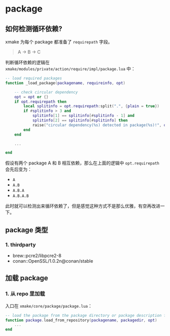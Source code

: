 # package

## 如何检测循环依赖?

xmake 为每个 package 都准备了 `requirepath` 字段。

> A -> B -> C

判断循环依赖的逻辑在 `xmake/modules/private/action/require/impl/package.lua` 中：

```lua
-- load required packages
function _load_package(packagename, requireinfo, opt)

    -- check circular dependency
    opt = opt or {}
    if opt.requirepath then
        local splitinfo = opt.requirepath:split(".", {plain = true})
        if #splitinfo > 3 and
            splitinfo[1] == splitinfo[#splitinfo - 1] and
            splitinfo[2] == splitinfo[#splitinfo] then
            raise("circular dependency(%s) detected in package(%s)!", opt.requirepath, splitinfo[1])
        end
    end

    ...

end
```

假设有两个 package A 和 B 相互依赖，那么在上面的逻辑中 `opt.requirepath` 会先后变为：

* `A`
* `A.B`
* `A.B.A`
* `A.B.A.B`

此时就可以检测出来循环依赖了，但是感觉这种方式不是那么优雅，有空再改进一下。

## package 类型

### 1. thirdparty

* brew::pcre2/libpcre2-8
* conan::OpenSSL/1.0.2n@conan/stable

## 加载 package

### 1. 从 repo 里加载

入口在 `xmake/core/package/package.lua`：

```lua
-- load the package from the package directory or package description file
function package.load_from_repository(packagename, packagedir, opt)
    ...
end
```
